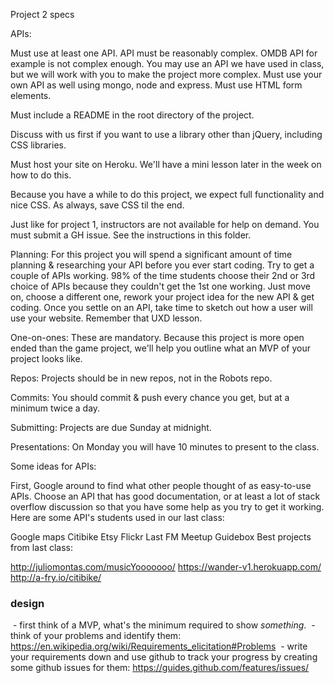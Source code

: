 Project 2 specs

APIs:

Must use at least one API.
API must be reasonably complex. OMDB API for example is not complex enough.
You may use an API we have used in class, but we will work with you to make the project more complex.
Must use your own API as well using mongo, node and express.
Must use HTML form elements.

Must include a README in the root directory of the project.

Discuss with us first if you want to use a library other than jQuery, including CSS libraries.

Must host your site on Heroku. We'll have a mini lesson later in the week on how to do this.

Because you have a while to do this project, we expect full functionality and nice CSS. As always, save CSS til the end.

Just like for project 1, instructors are not available for help on demand. You must submit a GH issue. See the instructions in this folder.

Planning: For this project you will spend a significant amount of time planning & researching your API before you ever start coding. Try to get a couple of APIs working. 98% of the time students choose their 2nd or 3rd choice of APIs because they couldn't get the 1st one working. Just move on, choose a different one, rework your project idea for the new API & get coding. Once you settle on an API, take time to sketch out how a user will use your website. Remember that UXD lesson.

One-on-ones: These are mandatory. Because this project is more open ended than the game project, we'll help you outline what an MVP of your project looks like.

Repos: Projects should be in new repos, not in the Robots repo.

Commits: You should commit & push every chance you get, but at a minimum twice a day.

Submitting: Projects are due Sunday at midnight.

Presentations: On Monday you will have 10 minutes to present to the class.

Some ideas for APIs:

First, Google around to find what other people thought of as easy-to-use APIs.
Choose an API that has good documentation, or at least a lot of stack overflow discussion so that you have some help as you try to get it working.
Here are some API's students used in our last class:

Google maps
Citibike
Etsy
Flickr
Last FM
Meetup
Guidebox
Best projects from last class:

http://juliomontas.com/musicYooooooo/
https://wander-v1.herokuapp.com/
http://a-fry.io/citibike/



### design
  - first think of a MVP, what's the minimum required to show *something*.
  - think of your problems and identify them: https://en.wikipedia.org/wiki/Requirements_elicitation#Problems
  - write your requirements down and use github to track your progress by creating some github issues for them: https://guides.github.com/features/issues/
